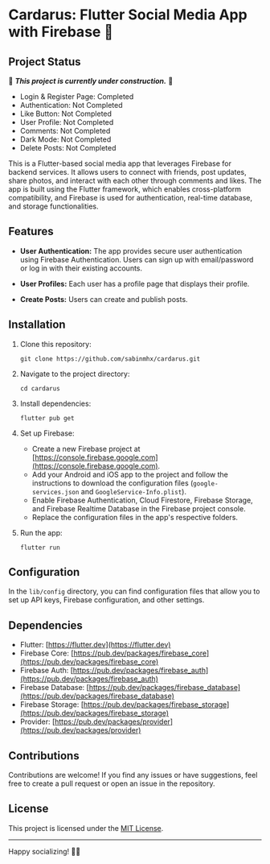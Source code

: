 # Cardarus: Flutter Social Media App with Firebase 🚧

## Project Status
🚧 ***This project is currently under construction.*** 🚧

- Login & Register Page: Completed
- Authentication: Not Completed
- Like Button: Not Completed
- User Profile: Not Completed
- Comments: Not Completed
- Dark Mode: Not Completed
- Delete Posts: Not Completed

This is a Flutter-based social media app that leverages Firebase for backend services. It allows users to connect with friends, post updates, share photos, and interact with each other through comments and likes. The app is built using the Flutter framework, which enables cross-platform compatibility, and Firebase is used for authentication, real-time database, and storage functionalities.

## Features

- **User Authentication:** The app provides secure user authentication using Firebase Authentication. Users can sign up with email/password or log in with their existing accounts.

- **User Profiles:** Each user has a profile page that displays their profile.

- **Create Posts:** Users can create and publish posts.

## Installation

1. Clone this repository:
    ```
    git clone https://github.com/sabinmhx/cardarus.git
    ```
2. Navigate to the project directory:
    ```
    cd cardarus
    ```
3. Install dependencies:
    ```
    flutter pub get
    ```
4. Set up Firebase:

    - Create a new Firebase project at [https://console.firebase.google.com](https://console.firebase.google.com).
    - Add your Android and iOS app to the project and follow the instructions to download the configuration files (`google-services.json` and `GoogleService-Info.plist`).
    - Enable Firebase Authentication, Cloud Firestore, Firebase Storage, and Firebase Realtime Database in the Firebase project console.
    - Replace the configuration files in the app's respective folders.

5. Run the app:
    ```
    flutter run
    ```

## Configuration

In the `lib/config` directory, you can find configuration files that allow you to set up API keys, Firebase configuration, and other settings.

## Dependencies

- Flutter: [https://flutter.dev](https://flutter.dev)
- Firebase Core: [https://pub.dev/packages/firebase_core](https://pub.dev/packages/firebase_core)
- Firebase Auth: [https://pub.dev/packages/firebase_auth](https://pub.dev/packages/firebase_auth)
- Firebase Database: [https://pub.dev/packages/firebase_database](https://pub.dev/packages/firebase_database)
- Firebase Storage: [https://pub.dev/packages/firebase_storage](https://pub.dev/packages/firebase_storage)
- Provider: [https://pub.dev/packages/provider](https://pub.dev/packages/provider)

## Contributions

Contributions are welcome! If you find any issues or have suggestions, feel free to create a pull request or open an issue in the repository.

## License

This project is licensed under the [MIT License](LICENSE).

---

Happy socializing! 📱✨


